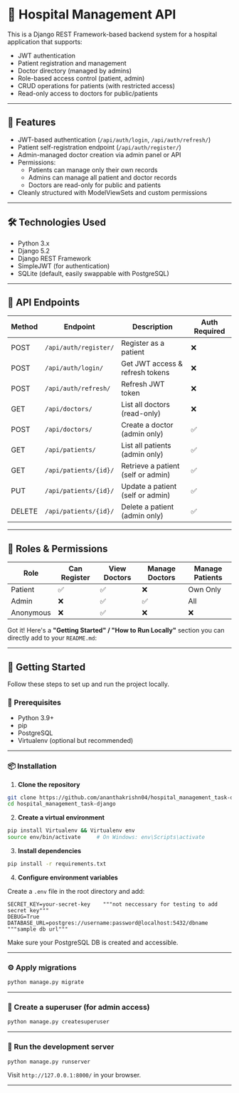 # 🏥 Hospital Management API

This is a Django REST Framework-based backend system for a hospital application that supports:
- JWT authentication
- Patient registration and management
- Doctor directory (managed by admins)
- Role-based access control (patient, admin)
- CRUD operations for patients (with restricted access)
- Read-only access to doctors for public/patients

---

## 🚀 Features

- JWT-based authentication (`/api/auth/login`, `/api/auth/refresh/`)
- Patient self-registration endpoint (`/api/auth/register/`)
- Admin-managed doctor creation via admin panel or API
- Permissions:
  - Patients can manage only their own records
  - Admins can manage all patient and doctor records
  - Doctors are read-only for public and patients
- Cleanly structured with ModelViewSets and custom permissions

---

## 🛠️ Technologies Used

- Python 3.x
- Django 5.2
- Django REST Framework
- SimpleJWT (for authentication)
- SQLite (default, easily swappable with PostgreSQL)

---

## 📂 API Endpoints

| Method | Endpoint                 | Description                            | Auth Required |
|--------|--------------------------|----------------------------------------|---------------|
| POST   | `/api/auth/register/`    | Register as a patient                  | ❌            |
| POST   | `/api/auth/login/`       | Get JWT access & refresh tokens        | ❌            |
| POST   | `/api/auth/refresh/`     | Refresh JWT token                      | ❌            |
| GET    | `/api/doctors/`          | List all doctors (read-only)           | ❌            |
| POST   | `/api/doctors/`          | Create a doctor (admin only)           | ✅            |
| GET    | `/api/patients/`         | List all patients (admin only)         | ✅            |
| GET    | `/api/patients/{id}/`    | Retrieve a patient (self or admin)     | ✅            |
| PUT    | `/api/patients/{id}/`    | Update a patient (self or admin)       | ✅            |
| DELETE | `/api/patients/{id}/`    | Delete a patient (admin only)          | ✅            |

---

## 🔐 Roles & Permissions

| Role     | Can Register | View Doctors | Manage Doctors | Manage Patients |
|----------|--------------|--------------|----------------|------------------|
| Patient  | ✅           | ✅            | ❌              | Own Only          |
| Admin    | ❌           | ✅            | ✅              | All               |
| Anonymous| ❌           | ✅            | ❌              | ❌                |


Got it! Here's a **"Getting Started" / "How to Run Locally"** section you can directly add to your `README.md`:

---

## 🚀 Getting Started

Follow these steps to set up and run the project locally.

### 🧰 Prerequisites

* Python 3.9+
* pip
* PostgreSQL
* Virtualenv (optional but recommended)

---

### 📦 Installation

1. **Clone the repository**

```bash
git clone https://github.com/ananthakrishn04/hospital_management_task-django.git
cd hospital_management_task-django
```

2. **Create a virtual environment**

```bash
pip install Virtualenv && Virtualenv env
source env/bin/activate     # On Windows: env\Scripts\activate
```

3. **Install dependencies**

```bash
pip install -r requirements.txt
```

4. **Configure environment variables**

Create a `.env` file in the root directory and add:

```env
SECRET_KEY=your-secret-key    """not neccessary for testing to add secret key"""
DEBUG=True
DATABASE_URL=postgres://username:password@localhost:5432/dbname   """sample db url"""
```

Make sure your PostgreSQL DB is created and accessible.

---

### ⚙️ Apply migrations

```bash
python manage.py migrate
```

---

### 👤 Create a superuser (for admin access)

```bash
python manage.py createsuperuser
```

---

### 🚴 Run the development server

```bash
python manage.py runserver
```

Visit `http://127.0.0.1:8000/` in your browser.

---
